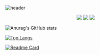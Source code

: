 ![header](https://capsule-render.vercel.app/api?type=Slice&color=auto&height=200&section=header&text=Minsu%20Gitgub!&fontSize=90)

<!--
<img src="https://img.shields.io/badge/아이콘내용-바탕색?style=flat&logo=로고이름&logoColor=white"/>
-->

<div align="center">
	<img src="https://img.shields.io/badge/Java-007396?style=flat&logo=Java&logoColor=white" />
	<img src="https://img.shields.io/badge/HTML5-E34F26?style=flat&logo=HTML5&logoColor=white" />
	<img src="https://img.shields.io/badge/CSS3-1572B6?style=flat&logo=CSS3&logoColor=white" />
</div>

![Anurag's GitHub stats](https://github-readme-stats.vercel.app/api?username=Minsu0207&show_icons=true&theme=solarized-light)

[![Top Langs](https://github-readme-stats.vercel.app/api/top-langs/?username=Minsu0207&layout=compact)](https://github.com/anuraghazra/github-readme-stats)

[![Readme Card](https://github-readme-stats.vercel.app/api/pin/?username=Minsu0207&repo=github-readme-stats)](https://github.com/anuraghazra/github-readme-stats)
